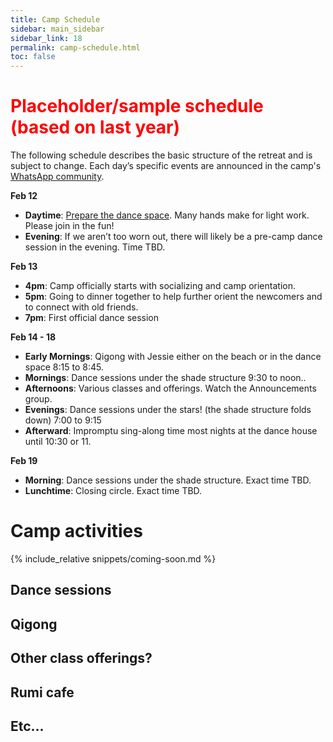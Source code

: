```yaml
---
title: Camp Schedule
sidebar: main_sidebar
sidebar_link: 18
permalink: camp-schedule.html
toc: false
---
```


# <span style="color:red">Placeholder/sample schedule (based on last year)</span>

The following schedule describes the basic structure of the retreat and is subject to change. Each day’s specific events are announced in the camp's [WhatsApp community](whatsapp.md).

**Feb 12**

- **Daytime**: [Prepare the dance space](./preparing-dance-space.md). Many hands make for light work. Please join in the fun!
- **Evening**: If we aren’t too worn out, there will likely be a pre-camp dance session in the evening. Time TBD.

**Feb 13**

- **4pm**: Camp officially starts with socializing and camp orientation.
- **5pm**: Going to dinner together to help further orient the newcomers and to connect with old friends.
- **7pm**: First official dance session

**Feb 14 - 18**

- **Early Mornings**: Qigong with Jessie either on the beach or in the dance space 8:15 to 8:45.
- **Mornings**: Dance sessions under the shade structure 9:30 to noon..
- **Afternoons**: Various classes and offerings. Watch the Announcements group.
- **Evenings**: Dance sessions under the stars! (the shade structure folds down) 7:00 to 9:15
- **Afterward**: Impromptu sing-along time most nights at the dance house until 10:30 or 11. 

**Feb 19**

- **Morning**: Dance sessions under the shade structure. Exact time TBD.
- **Lunchtime**: Closing circle. Exact time TBD.

# Camp activities

{% include_relative snippets/coming-soon.md %}

## Dance sessions

## Qigong

## Other class offerings?

## Rumi cafe

## Etc...